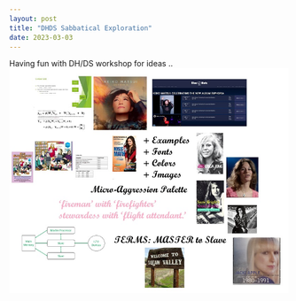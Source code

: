 ```yaml
---
layout: post
title: "DHDS Sabbatical Exploration"
date: 2023-03-03
---
```


Having fun with DH/DS workshop for ideas ..
![](https://github.com/everestso/everestso.github.io/blob/master/img/Proposal03032023sm.jpg)

